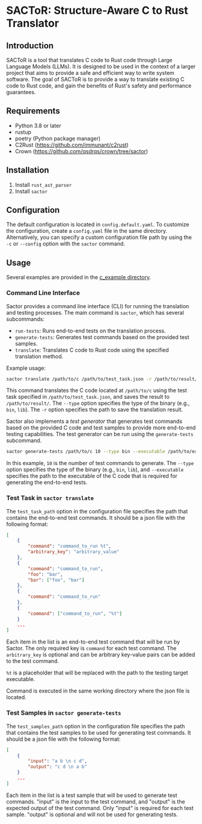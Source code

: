 # SACToR: Structure-Aware C to Rust Translator

## Introduction

SACToR is a tool that translates C code to Rust code through Large Language
Models (LLMs). It is designed to be used in the context of a larger project that
aims to provide a safe and efficient way to write system software. The goal of
SACToR is to provide a way to translate existing C code to Rust code, and gain
the benefits of Rust's safety and performance guarantees.

## Requirements

- Python 3.8 or later
- rustup
- poetry (Python package manager)
- C2Rust (https://github.com/immunant/c2rust)
- Crown (https://github.com/qsdrqs/crown/tree/sactor)

## Installation
1. Install `rust_ast_parser`
2. Install `sactor`

## Configuration

The default configuration is located in `config.default.yaml`. To customize the
configuration, create a `config.yaml` file in the same directory. Alternatively,
you can specify a custom configuration file path by using the `-c` or `--config`
option with the `sactor` command.

## Usage

Several examples are provided in the [c_example directory](tests/c_examples).

### Command Line Interface

Sactor provides a command line interface (CLI) for running the translation and
testing processes. The main command is `sactor`, which has several subcommands:

- `run-tests`: Runs end-to-end tests on the translation process.
- `generate-tests`: Generates test commands based on the provided test samples.
- `translate`: Translates C code to Rust code using the specified translation
  method.

Example usage:

```bash
sactor translate /path/to/c /path/to/test_task.json -r /path/to/result/ --type bin
```
This command translates the C code located at `/path/to/c` using the test
task specified in `/path/to/test_task.json`, and saves the result to
`/path/to/result/`. The `--type` option specifies the type of the binary (e.g.,
`bin`, `lib`). The `-r` option specifies the path to save the translation result.

Sactor also implements a *test generator* that generates test commands based on
the provided C code and test samples to provide more end-to-end testing
capabilities. The test generator can be run using the `generate-tests` subcommand.

```bash
sactor generate-tests /path/to/c 10 --type bin --executable /path/to/executable
```
In this example, `10` is the number of test commands to generate. The
`--type` option specifies the type of the binary (e.g., `bin`, `lib`), and
`--executable` specifies the path to the executable of the C code that is
required for generating the end-to-end tests.

### Test Task in `sactor translate`

The `test_task_path` option in the configuration file specifies the path that
contains the end-to-end test commands. It should be a json file with the following
format:

```json
[
    {
        "command": "command_to_run %t",
        "arbitrary_key": "arbitrary_value"
    },
    {
        "command": "command_to_run",
        "foo": "bar",
        "bar": ["foo", "bar"]
    },
    {
        "command": "command_to_run"
    },
    {
        "command": ["command_to_run", "%t"]
    }
    ...
]
```

Each item in the list is an end-to-end test command that will be run by Sactor.
The only required key is `command` for each test command. The `arbitrary_key` is
optional and can be arbitrary key-value pairs can be added to the test command.

`%t` is a placeholder that will be replaced with the path to the testing target
executable.

Command is executed in the same working directory where the json file is located.

### Test Samples in `sactor generate-tests`

The `test_samples_path` option in the configuration file specifies the path that
contains the test samples to be used for generating test commands. It should be
a json file with the following format:

```json
[
    {
        "input": "a b \n c d",
        "output": "c d \n a b"
    }
    ...
]
```

Each item in the list is a test sample that will be used to generate test commands.
"input" is the input to the test command, and "output" is the expected output of
the test command. Only "input" is required for each test sample. "output" is optional
and will not be used for generating tests.
